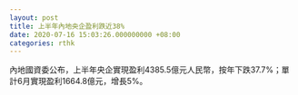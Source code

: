 ```yaml
---
layout: post
title: 上半年內地央企盈利跌近38%
date: 2020-07-16 15:03:26.000000000 +08:00
categories: rthk
---
```


內地國資委公布，上半年央企實現盈利4385.5億元人民幣，按年下跌37.7%；單計6月實現盈利1664.8億元，增長5%。
